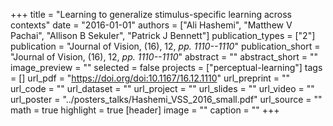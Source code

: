 +++
title = "Learning to generalize stimulus-specific learning across contexts"
date = "2016-01-01"
authors = ["Ali Hashemi", "Matthew V Pachai", "Allison B Sekuler", "Patrick J Bennett"]
publication_types = ["2"]
publication = "Journal of Vision, (16), 12, _pp. 1110--1110_"
publication_short = "Journal of Vision, (16), 12, _pp. 1110--1110_"
abstract = ""
abstract_short = ""
image_preview = ""
selected = false
projects = ["perceptual-learning"]
tags = []
url_pdf = "https://doi.org/doi:10.1167/16.12.1110"
url_preprint = ""
url_code = ""
url_dataset = ""
url_project = ""
url_slides = ""
url_video = ""
url_poster = "../posters_talks/Hashemi_VSS_2016_small.pdf"
url_source = ""
math = true
highlight = true
[header]
image = ""
caption = ""
+++
